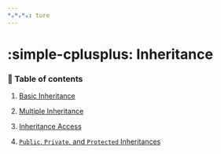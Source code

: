 ```yaml
---
ᴴₒᴴₒᴴₒ: ture
---
```


# **:simple-cplusplus: Inheritance**

### **:book: Table of contents**

1. [Basic Inheritance](Inheritance/#basic-inheritance)

2. [Multiple Inheritance](Inheritance/#multiple-inheritance)
   
3. [Inheritance Access](Inheritance/#inheritance-access)

4. [`Public`, `Private`, and `Protected` Inheritances](Inheritance/#public-private-and-protected-inheritances)